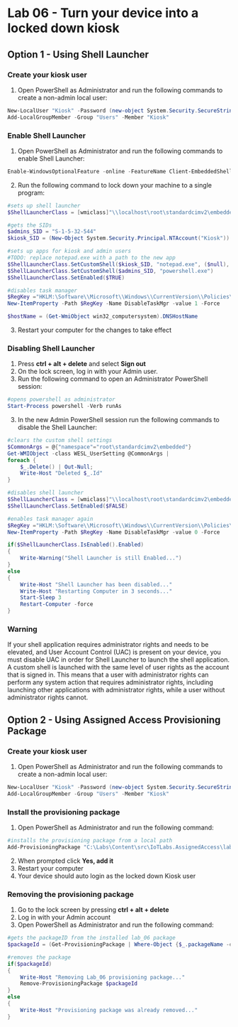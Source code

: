 # Lab 06 - Turn your device into a locked down kiosk

## Option 1 - Using Shell Launcher
### Create your kiosk user 
1. Open PowerShell as Administrator and run the following commands to create a non-admin local user:
```powershell
New-LocalUser "Kiosk" -Password (new-object System.Security.SecureString)
Add-LocalGroupMember -Group "Users" -Member "Kiosk"
```

### Enable Shell Launcher
1. Open PowerShell as Administrator and run the following commands to enable Shell Launcher:
```powershell
Enable-WindowsOptionalFeature -online -FeatureName Client-EmbeddedShellLauncher -all
```
2. Run the following command to lock down your machine to a single program:
```powershell
#sets up shell launcher
$ShellLauncherClass = [wmiclass]"\\localhost\root\standardcimv2\embedded:WESL_UserSetting"

#gets the SIDs
$admins_SID = "S-1-5-32-544"
$kiosk_SID = (New-Object System.Security.Principal.NTAccount("Kiosk")).Translate([System.Security.Principal.SecurityIdentifier]).value

#sets up apps for kiosk and admin users
#TODO: replace notepad.exe with a path to the new app
$ShellLauncherClass.SetCustomShell($kiosk_SID, "notepad.exe", ($null), ($null), 1)
$ShellLauncherClass.SetCustomShell($admins_SID, "powershell.exe")
$ShellLauncherClass.SetEnabled($TRUE)

#disables task manager
$RegKey ="HKLM:\Software\\Microsoft\\Windows\\CurrentVersion\\Policies\\System"
New-ItemProperty -Path $RegKey -Name DisableTaskMgr -value 1 -Force 

$hostName = (Get-WmiObject win32_computersystem).DNSHostName

```
3. Restart your computer for the changes to take effect

### Disabling Shell Launcher
1. Press **ctrl + alt + delete** and select **Sign out**
2. On the lock screen, log in with your Admin user.
2. Run the following command to open an Administrator PowerShell session:
```powershell
#opens powershell as administrator
Start-Process powershell -Verb runAs
```
3. In the new Admin PowerShell session run the following commands to disable the Shell Launcher:
```powershell
#clears the custom shell settings
$CommonArgs = @{"namespace"="root\standardcimv2\embedded"}
Get-WMIObject -class WESL_UserSetting @CommonArgs |
foreach {
    $_.Delete() | Out-Null;
    Write-Host "Deleted $_.Id"
}

#disables shell launcher
$ShellLauncherClass = [wmiclass]"\\localhost\root\standardcimv2\embedded:WESL_UserSetting"
$ShellLauncherClass.SetEnabled($FALSE)

#enables task manager again
$RegKey ="HKLM:\Software\\Microsoft\\Windows\\CurrentVersion\\Policies\\System"
New-ItemProperty -Path $RegKey -Name DisableTaskMgr -value 0 -Force 

if($ShellLauncherClass.IsEnabled().Enabled)
{
	Write-Warning("Shell Launcher is still Enabled...")
}
else 
{
	Write-Host "Shell Launcher has been disabled..."
	Write-Host "Restarting Computer in 3 seconds..."
	Start-Sleep 3
	Restart-Computer -force
}
```

### Warning
If your shell application requires administrator rights and needs to be elevated, and User Account Control (UAC) is present on your device, you must disable UAC in order for Shell Launcher to launch the shell application.
A custom shell is launched with the same level of user rights as the account that is signed in. This means that a user with administrator rights can perform any system action that requires administrator rights, including launching other applications with administrator rights, while a user without administrator rights cannot.

## Option 2 - Using Assigned Access Provisioning Package

### Create your kiosk user 
1. Open PowerShell as Administrator and run the following commands to create a non-admin local user:
```powershell
New-LocalUser "Kiosk" -Password (new-object System.Security.SecureString)
Add-LocalGroupMember -Group "Users" -Member "Kiosk"
```

### Install the provisioning package 
1. Open PowerShell as Administrator and run the following command:
```powershell
#installs the provisioning package from a local path
Add-ProvisioningPackage "C:\Labs\Content\src\IoTLabs.AssignedAccess\lab06.ppkg" -force
```
2. When prompted click **Yes, add it**
2. Restart your computer
3. Your device should auto login as the locked down Kiosk user

### Removing the provisioning package 
1. Go to the lock screen by pressing **ctrl + alt + delete**
2. Log in with your Admin account
2. Open PowerShell as Administrator and run the following command:
```powershell
#gets the packageID from the installed lab_06 package
$packageId = (Get-ProvisioningPackage | Where-Object {$_.packageName -eq 'lab_06' }).PackageID.Guid

#removes the package
if($packageId)
{
	Write-Host "Removing Lab_06 provisioning package..."
	Remove-ProvisioningPackage $packageId
}
else
{
	Write-Host "Provisioning package was already removed..."
}
```
